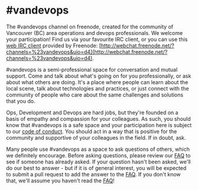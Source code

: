 \#vandevops
======

The #vandevops channel on freenode, created for the community of Vancouver (BC) area operations and devops professionals. We welcome your participation! Find us via your favourite IRC client, or you can use this [web IRC client](http://webchat.freenode.net/?channels=%23vandevops&uio=d4) provided by Freenode: [http://webchat.freenode.net/?channels=%23vandevops&uio=d4](http://webchat.freenode.net/?channels=%23vandevops&uio=d4).

\#vandevops is a semi-professional space for conversation and mutual support. Come and talk about what's going on for you professionally, or ask about what others are doing. It's a place where people can learn about the local scene, talk about technologies and practices, or just connect with the community of people who care about the same challenges and solutions that you do.

Ops, Development and Devops are hard jobs, but they're founded on a basis of empathy and compassion for your colleagues. As such, you should know that #vandevops is a safe space and your participation here is subject to our [code of conduct](codeofconduct.md). You should act in a way that is positive for the community and supportive of your colleagues in the field. If in doubt, ask.

Many people use #vandevops as a space to ask questions of others, which we definitely encourage. Before asking questions, please review our [FAQ](faq.md) to see if someone has already asked. If your question hasn't been asked, we'll do our best to answer - but if it is of general interest, you will be expected to submit a pull request to add the answer to the [FAQ](faq.md). If you don't know that, we'll assume you haven't read the [FAQ](faq.md)!

